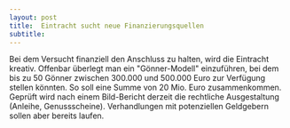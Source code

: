 ```yaml
---
layout: post
title:  Eintracht sucht neue Finanzierungsquellen
subtitle:  
---
```


Bei dem Versucht finanziell den Anschluss zu halten, wird die Eintracht kreativ. Offenbar überlegt man ein "Gönner-Modell" einzuführen, bei dem bis zu 50 Gönner zwischen 300.000 und 500.000 Euro zur Verfügung stellen könnten. So soll eine Summe von 20 Mio. Euro zusammenkommen. Geprüft wird nach einem Bild-Bericht derzeit die rechtliche Ausgestaltung (Anleihe, Genussscheine). Verhandlungen mit potenziellen Geldgebern sollen aber bereits laufen.


